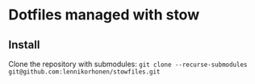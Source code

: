 # Dotfiles managed with stow

## Install

Clone the repository with submodules:
`git clone --recurse-submodules git@github.com:lennikorhonen/stowfiles.git`

